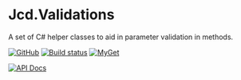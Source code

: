 # Jcd.Validations
A set of C# helper classes to aid in parameter validation in methods.

[![GitHub](https://img.shields.io/github/license/jason-c-daniels/Jcd.Validations)](https://github.com/jason-c-daniels/Jcd.Validations/blob/main/LICENSE)
[![Build status](https://ci.appveyor.com/api/projects/status/djbghxj1ot3axbfs?svg=true)](https://ci.appveyor.com/project/jason-c-daniels/jcd-validations)
[![MyGet](https://img.shields.io/myget/jason-c-daniels/v/Jcd.Validations)](https://www.myget.org/feed/jason-c-daniels/package/nuget/Jcd.Validations)

[![API Docs](https://img.shields.io/badge/Read-The%20API%20Documentation-blue?style=for-the-badge)](https://github.com/jason-c-daniels/Jcd.Validations/blob/main/docs/Jcd_Validations.md)
